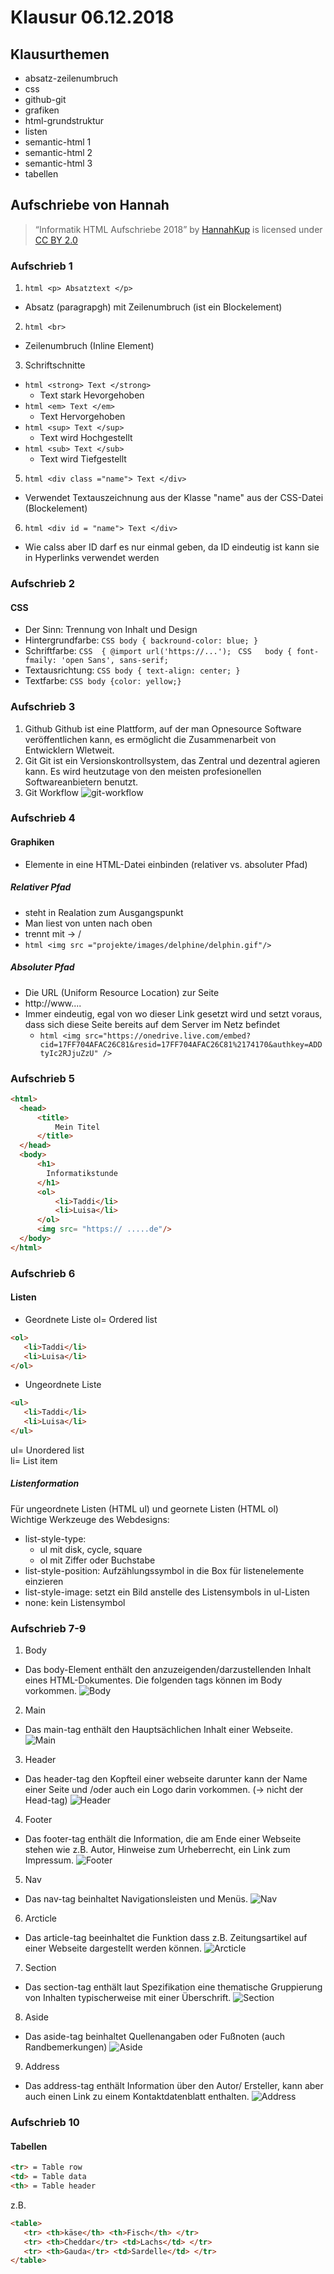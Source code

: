 # Klausur 06.12.2018
## Klausurthemen
* absatz-zeilenumbruch
* css
* github-git
* grafiken
* html-grundstruktur
* listen
* semantic-html 1
* semantic-html 2
* semantic-html 3
* tabellen
## Aufschriebe von Hannah
> “Informatik HTML Aufschriebe 2018” by [HannahKup](https://github.com/HannahKup) is licensed under [CC BY 2.0](https://creativecommons.org/licenses/by/2.0/)
### Aufschrieb 1
1. ```html <p> Absatztext </p> ```
* Absatz (paragrapgh) mit Zeilenumbruch (ist ein Blockelement)
2. ```html <br> ```
* Zeilenumbruch (Inline Element)
3. Schriftschnitte
* ```html <strong> Text </strong> ```
  * Text stark Hevorgehoben
* ```html <em> Text </em> ```
  * Text Hervorgehoben
* ```html <sup> Text </sup> ```
  * Text wird Hochgestellt
* ```html <sub> Text </sub> ```
  * Text wird Tiefgestellt
5. ```html <div class ="name"> Text </div> ```
* Verwendet Textauszeichnung aus der Klasse "name" aus der CSS-Datei (Blockelement)
6. ```html <div id = "name"> Text </div> ```
* Wie calss aber ID darf es nur einmal geben, da ID eindeutig ist kann sie in Hyperlinks verwendet werden
### Aufschrieb 2
#### CSS
* Der Sinn: Trennung von Inhalt und Design
* Hintergrundfarbe: 
``` CSS body { backround-color: blue; } ```
* Schriftfarbe:
```CSS  { @import url('https://...'); ```
```CSS   body { font-fmaily: 'open Sans', sans-serif; ```
* Textausrichtung:
```CSS body { text-align: center; } ```
* Textfarbe:
```CSS body {color: yellow;} ```
### Aufschrieb 3
1. Github 
Github ist eine Plattform, auf der man Opnesource Software veröffentlichen kann, es ermöglicht die Zusammenarbeit von Entwicklern Wletweit.
2. Git
Git ist ein Versionskontrollsystem, das Zentral und dezentral agieren kann. Es wird heutzutage von den meisten profesionellen Softwareanbietern benutzt.
3. Git Workflow
![git-workflow](/git-workflow.jpg)
### Aufschrieb 4
#### Graphiken
* Elemente in eine HTML-Datei einbinden (relativer vs. absoluter Pfad)
##### Relativer Pfad
* steht in Realation zum Ausgangspunkt
* Man liest von unten nach oben
* trennt mit -> /
* ```html <img src ="projekte/images/delphine/delphin.gif"/>```
##### Absoluter Pfad
* Die URL (Uniform Resource Location) zur Seite
* http://www....
* Immer eindeutig, egal von wo dieser Link gesetzt wird und setzt voraus, dass sich diese Seite bereits auf dem Server im Netz befindet
  * ```html <img src="https://onedrive.live.com/embed?cid=17FF704AFAC26C81&resid=17FF704AFAC26C81%2174170&authkey=ADDtyIc2RJjuZzU" />```
### Aufschrieb 5
```html 
<html>
  <head>
      <title>
          Mein Titel
      </title>
  </head>
  <body>
      <h1>
        Informatikstunde
      </h1>
      <ol>
          <li>Taddi</li>
          <li>Luisa</li>
      </ol>
      <img src= "https:// .....de"/>
  </body>
</html>
```
### Aufschrieb 6
#### Listen
* Geordnete Liste
ol= Ordered list
```html 
<ol>
   <li>Taddi</li> 
   <li>Luisa</li> 
</ol>
```

* Ungeordnete Liste
```html 
<ul>
   <li>Taddi</li> 
   <li>Luisa</li> 
</ul> 
```
ul= Unordered list  
li= List item  

##### Listenformation
Für ungeordnete Listen (HTML ul) und geornete Listen (HTML ol)  
Wichtige Werkzeuge des Webdesigns:
* list-style-type: 
  * ul mit disk, cycle, square  
  * ol mit Ziffer oder Buchstabe  
* list-style-position: Aufzählungssymbol in die Box für listenelemente einzieren  
* list-style-image: setzt ein Bild anstelle des Listensymbols in ul-Listen  
* none: kein Listensymbol  

### Aufschrieb 7-9
1. Body
* Das body-Element enthält den anzuzeigenden/darzustellenden Inhalt eines HTML-Dokumentes. Die folgenden tags können im Body vorkommen.
![Body](https://kenx9a.am.files.1drv.com/y4mT-PRu9TQ5-LAz3I1jdE3IqITifR4_lJfaBMMqBWDJPuzDJGGHyXn6wAmVsoKhYE9OyDGkfeaeqmUTJ8b5qAO6XrEOZ_CtNn6WfCAVayczSy9pu9KOkdS33_t6Kxbelg9t3sEJUH9QHqRHbCNSt8zHnU_GmvnokeCX1DAlXNm4JymZjM23W3SK5z-hLwJBpIIpdbaJo75OYZ5bjwXpvovaA?width=1005&height=228&cropmode=none)
2. Main
* Das main-tag enthält den Hauptsächlichen Inhalt einer Webseite.
![Main](https://kens9a.am.files.1drv.com/y4moPT1pZN-6sfQyfHn_t-SmAae8BMjap6VpG6LIN4q3ZEAmhB8Vrj0EH057Mx2YVgoWh2wYRuisU55ymz0XEh7nR2XvXoQDIz6PGiC5_hfoqJOkGn8oQsZWwfLTDY3tBfhfPMJV7NpJYKWmQvypnwgA-tdgSeChaU6EcZzy-YYzXMxDEfjaCSrOuec5Ga_8i4AgqzQTwQIInmR3HewdRc5TA?width=1004&height=405&cropmode=none)
3. Header
* Das header-tag den Kopfteil einer webseite darunter kann der Name einer Seite und /oder auch ein Logo darin vorkommen. (-> nicht der Head-tag)
![Header](https://kenr9a.am.files.1drv.com/y4mvsmutF3TXAomvPet_OdBrdPppRVRsxz1IxzbbeaIRdQX0SZQmBrKN5VRukxC6ZtUx_9k94r141k7R0DEbt6MFL3y9F8Aj39w0BY4edIFsXHIm3bSavIGBVb_KUfVG8b9mE9dw49tDH4ZV8XAUXLD8mNhhEVF9P6tEFZ3K7__xi-34clGdPs77P-mKFjSmGj6DeKHd-2mqacNBkDChFjuUg?width=1005&height=329&cropmode=none)
4. Footer
* Das footer-tag enthält die Information, die am Ende einer Webseite stehen wie z.B. Autor, Hinweise zum Urheberrecht, ein Link zum Impressum.
![Footer](https://j0n09a.am.files.1drv.com/y4mGahEVkyXF1zlxp8Yj4R3ao55nX7ukwTvUoau1EKbUmB_HkCtqM83LWF3-Qx5q4Nw9fNA95HZ2HNs5EIPTpbaoehigu_9QEHpWfzICwLzujR8yT9AJAoFK05kMyXC7e5G_dr-JmL8hzsYwZ9QazNFNPWM3RkK0cS8o4TUbUnpxl0z8BCuQowJGgZEQ52QLMTO_aPyvbrk-YkZxDk5_gsYpw?width=1003&height=721&cropmode=none)
5. Nav
* Das nav-tag beinhaltet Navigationsleisten und Menüs.
![Nav](https://j0nz9a.am.files.1drv.com/y4mH7AZZEypSKUrpK1afEXmIifkDq1PrWeHVjBFP51V_unGQohfbJpr2BzqF3nhfJ4guExjRNbI29XDDq7HoaC-yMO7PcUQBSNDFWv9DB_jjSZaUiSJpV1e1h9OhXYxiW-e4a4nBuUUg09-lSYBp_lqJdJWqjMAdmg8C_k9RZNCg2phYrhIsvE1js7e7z34Wg4xtwtFFi3kVTP6RpjgtmxRHQ?width=1005&height=419&cropmode=none)
6. Arcticle
* Das article-tag beeinhaltet die Funktion dass z.B. Zeitungsartikel auf einer Webseite dargestellt werden können.
![Arcticle](https://j0n29a.am.files.1drv.com/y4mGr1K-324h8pcSdqCCYrxibDOUsdtA_78E2k5hQuRosFRKqsF5Lb1CuzcLpBLV8PO7KE0l-1vVPYJXHlfyuD89Pzz5U3pBpNIV9FlJUgP45qzqqes_pQMJEkZ7DUdioRcNNJuje-fB5I-eqcz7NhHAs3UOYS93IlZ3dNxh1FzOT1t2k1dphW33UifzuT4MYJ9DISfVx4MVIi0FaXBi7B9dA?width=1004&height=635&cropmode=none)
7. Section
* Das section-tag enthält laut Spezifikation eine thematische Gruppierung von Inhalten typischerweise mit einer Überschrift.
![Section](https://j0n19a.am.files.1drv.com/y4mC4ePdgvyLpivcPL9HpThEiywLciXSxNox_rfcRC2zP8HhOS4f_H6xCh5YCYqcaTyxNCgB42uI_Ic6xgT1UbMa4OwL9YQTlNrgmDXpn3zUXkRoElU6D2ONG1ztJ09sqOFxBOQjQC_Kp24Hpi-mpvp884ixorUbI2eBEVzxITzHkjtn9yz00UJtgjQOvwcAa0oHIimOtDgk7H73QNfFGp1xg?width=1005&height=323&cropmode=none)
8. Aside
* Das aside-tag beinhaltet Quellenangaben oder Fußnoten (auch Randbemerkungen)
![Aside](https://j0nw9a.am.files.1drv.com/y4mHFChiWG35zG7CsZjHOFDyhHJpYhmdHVGpmXMLR6t-QSZaN5CwVzR92CTD027XQDKJ-sl2z7766tzhJL079KrCQgkue-XVL0YaOyWDOJCy9ojPHWFUh25gQBUFUb_M-8rl3CBHRjTcF6kFwpBShB6A5LUsBD2_hZO7bJ4LSIvuOTgWtxBkmlDlYJronvlUpMy41IUTrX3QJztuVXaOepfvQ?width=1006&height=551&cropmode=none)
9. Address
* Das address-tag enthält Information über den Autor/ Ersteller, kann aber auch einen Link zu einem Kontaktdatenblatt enthalten.
![Address](https://j0nv9a.am.files.1drv.com/y4m_-YVV6ikcJpJQpmY5gRIPtxl6kkiPbL4__XTDDnoh0X4bFGd16xGhYQXXNw9_5PnSm5axCGMpw3Ds8XIJeEhZaOGDD4iB4QpHanvmJUOmd-Zm_J9AN_SWnQnNqB4zYqhlP_E5j_Bwa-vGKbkISbAcTxbnF8uMG9068KXVYb1JzkI5ilTsdGoU4oPetiMXh_q3B3KpLveIUYvawtJuH-3Nw?width=1006&height=673&cropmode=none)
### Aufschrieb 10
#### Tabellen
```html
<tr> = Table row  
<td> = Table data  
<th> = Table header  
```
 
 z.B. 
```html
<table>
   <tr> <th>käse</th> <th>Fisch</th> </tr> 
   <tr> <th>Cheddar</tr> <td>Lachs</td> </tr> 
   <tr> <th>Gauda</tr> <td>Sardelle</td> </tr> 
</table>
```
